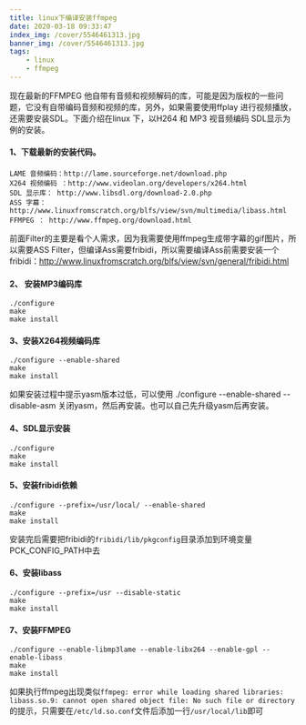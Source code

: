 ```yaml
---
title: linux下编译安装ffmpeg
date: 2020-03-18 09:33:47
index_img: /cover/5546461313.jpg
banner_img: /cover/5546461313.jpg
tags:
	- linux
	- ffmpeg
---
```


现在最新的FFMPEG 他自带有音频和视频解码的库，可能是因为版权的一些问题，它没有自带编码音频和视频的库，另外，如果需要使用ffplay 进行视频播放，还需要安装SDL。下面介绍在linux 下，以H264 和 MP3 视音频编码 SDL显示为例的安装。

#### 1、下载最新的安装代码。

    LAME 音频编码：http://lame.sourceforge.net/download.php
    X264 视频编码 ：http://www.videolan.org/developers/x264.html
    SDL 显示库： http://www.libsdl.org/download-2.0.php
    ASS 字幕：http://www.linuxfromscratch.org/blfs/view/svn/multimedia/libass.html
    FFMPEG ： http://www.ffmpeg.org/download.html
前面Filter的主要是看个人需求，因为我需要使用ffmpeg生成带字幕的gif图片，所以需要ASS Filter，但编译Ass需要fribidi，所以需要编译Ass前需要安装一个fribidi：http://www.linuxfromscratch.org/blfs/view/svn/general/fribidi.html

#### 2、 安装MP3编码库

```shell
./configure
make
make install
```

#### 3、安装X264视频编码库

```shell
./configure --enable-shared
make
make install
```

如果安装过程中提示yasm版本过低，可以使用 ./configure --enable-shared --disable-asm 关闭yasm，然后再安装。也可以自己先升级yasm后再安装。

#### 4、SDL显示安装

```shell
./configure
make
make install
```

#### 5、安装fribidi依赖

```shell
./configure --prefix=/usr/local/ --enable-shared
make
make install
```
安装完后需要把fribidi的`fribidi/lib/pkgconfig`目录添加到环境变量PCK_CONFIG_PATH中去

#### 6、安装libass

```shell
./configure --prefix=/usr --disable-static
make
make install
```

#### 7、安装FFMPEG

```shell
./configure --enable-libmp3lame --enable-libx264 --enable-gpl --enable-libass
make
make install
```

如果执行ffmpeg出现类似`ffmpeg: error while loading shared libraries: libass.so.9: cannot open shared object file: No such file or directory`的提示，只需要在`/etc/ld.so.conf`文件后添加一行`/usr/local/lib`即可